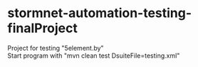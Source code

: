 # stormnet-automation-testing-finalProject
 Project for testing "5element.by"  
 Start program with "mvn clean test DsuiteFile=testing.xml"
